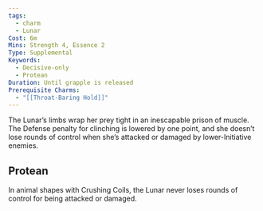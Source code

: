```yaml
---
tags:
  - charm
  - Lunar
Cost: 6m
Mins: Strength 4, Essence 2
Type: Supplemental
Keywords:
  - Decisive-only
  - Protean
Duration: Until grapple is released
Prerequisite Charms:
  - "[[Throat-Baring Hold]]"
---
```

The Lunar’s limbs wrap her prey tight in an inescapable prison of muscle. The Defense penalty for clinching is lowered by one point, and she doesn’t lose rounds of control when she’s attacked or damaged by lower-Initiative enemies. 
## Protean 

In animal shapes with Crushing Coils, the Lunar never loses rounds of control for being attacked or damaged.